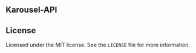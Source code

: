 ## Karousel-API

## License

Licensed under the MIT license. See the `LICENSE` file for more information.
